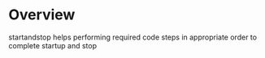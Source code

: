 # Overview

startandstop helps performing required code steps in appropriate order to complete startup and stop 
